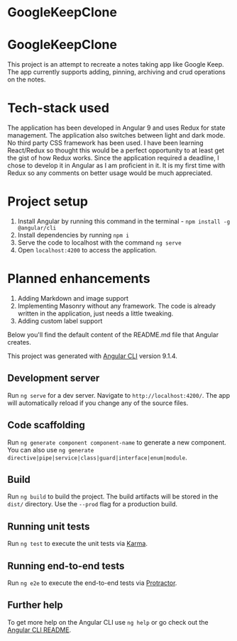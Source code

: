 # GoogleKeepClone

# GoogleKeepClone

This project is an attempt to recreate a notes taking app like Google Keep. The app currently supports adding, pinning, archiving and crud operations on the notes.

# Tech-stack used
The application has been developed in Angular 9 and uses Redux for state management. The application also switches between light and dark mode. No third party CSS framework has been used. I have been learning React/Redux so thought this would be a perfect opportunity to at least get the gist of how Redux works. Since the application required a deadline, I chose to develop it in Angular as I am proficient in it. It is my first time with Redux so any comments on better usage would be much appreciated. 

# Project setup

1. Install Angular by running this command in the terminal - `npm install -g @angular/cli`
2. Install dependencies by running `npm i`
3. Serve the code to localhost with the command `ng serve`
4. Open `localhost:4200` to access the application.

# Planned enhancements
1. Adding Markdown and image support
2. Implementing Masonry without any framework. The code is already written in the application, just needs a little tweaking.
3. Adding custom label support






Below you'll find the default content of the README.md file that Angular creates.

This project was generated with [Angular CLI](https://github.com/angular/angular-cli) version 9.1.4.

## Development server

Run `ng serve` for a dev server. Navigate to `http://localhost:4200/`. The app will automatically reload if you change any of the source files.

## Code scaffolding

Run `ng generate component component-name` to generate a new component. You can also use `ng generate directive|pipe|service|class|guard|interface|enum|module`.

## Build

Run `ng build` to build the project. The build artifacts will be stored in the `dist/` directory. Use the `--prod` flag for a production build.

## Running unit tests

Run `ng test` to execute the unit tests via [Karma](https://karma-runner.github.io).

## Running end-to-end tests

Run `ng e2e` to execute the end-to-end tests via [Protractor](http://www.protractortest.org/).

## Further help

To get more help on the Angular CLI use `ng help` or go check out the [Angular CLI README](https://github.com/angular/angular-cli/blob/master/README.md).
